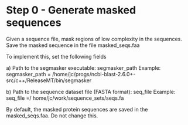 # Step 0 -  Generate masked sequences

Given a sequence file, mask regions of low complexity in the sequences. Save the masked sequence in the file masked_seqs.faa

To implement this, set the following fields

a) Path to the segmasker executable: segmasker_path
   Example: segmasker_path = /home/jc/progs/ncbi-blast-2.6.0+-src/c++/ReleaseMT/bin/segmasker

b) Path to the sequence dataset file (FASTA format): seq_file
   Example: seq_file =/ home/jc/work/sequence_sets/seqs.fa

By default, the masked protein sequences are saved in the masked_seqs.faa. Do not change this.
